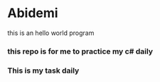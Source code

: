 # Abidemi
this is an hello world program
### this repo is for me to practice my c# daily
### This is my task daily
